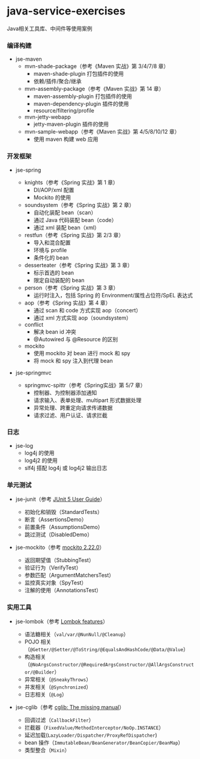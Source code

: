 # java-service-exercises

Java相关工具库、中间件等使用案例

### 编译构建

* jse-maven
  * mvn-shade-package（参考《Maven 实战》第 3/4/7/8 章）
    * maven-shade-plugin 打包插件的使用
    * 依赖/插件/聚合/继承
  * mvn-assembly-package（参考《Maven 实战》第 14 章）
    * maven-assembly-plugin 打包插件的使用
    * maven-dependency-plugin 插件的使用
    * resource/filtering/profile
  * mvn-jetty-webapp
    * jetty-maven-plugin 插件的使用
  * mvn-sample-webapp（参考《Maven 实战》第 4/5/8/10/12 章）
    * 使用 maven 构建 web 应用
    
### 开发框架

  * jse-spring
    * knights（参考《Spring 实战》第 1 章）
      * DI/AOP/xml 配置
      * Mockito 的使用
    * soundsystem（参考《Spring 实战》第 2 章）
      * 自动化装配 bean（scan）
      * 通过 Java 代码装配 bean（code）
      * 通过 xml 装配 bean（xml）
    * restfun（参考《Spring 实战》第 2/3 章）
      * 导入和混合配置
      * 环境与 profile
      * 条件化的 bean
    * desserteater（参考《Spring 实战》第 3 章）
      * 标示首选的 bean
      * 限定自动装配的 bean
    * person（参考《Spring 实战》第 3 章）
      * 运行时注入，包括 Spring 的 Environment/属性占位符/SpEL 表达式
    * aop（参考《Spring 实战》第 4 章）
      * 通过 scan 和 code 方式实现 aop（concert）
      * 通过 xml 方式实现 aop（soundsystem）
    * conflict
      * 解决 bean id 冲突
      * @Autowired 与 @Resource 的区别
    * mockito
      * 使用 mockito 对 bean 进行 mock 和 spy
      * 将 mock 和 spy 注入到代理 bean
      
  * jse-springmvc
    * springmvc-spittr（参考《Spring实战》第 5/7 章）
      * 控制器、为控制器添加通知
      * 请求输入、表单处理、multipart 形式数据处理
      * 异常处理、跨重定向请求传递数据
      * 请求过滤、用户认证、请求拦截
        
### 日志

* jse-log
  * log4j 的使用
  * log4j2 的使用
  * slf4j 搭配 log4j 或 log4j2 输出日志
  
### 单元测试

* jse-junit（参考 [JUnit 5 User Guide](https://junit.org/junit5/docs/current/user-guide/#writing-tests)）
  * 初始化和销毁（StandardTests）
  * 断言（AssertionsDemo）
  * 前置条件（AssumptionsDemo）
  * 跳过测试（DisabledDemo）
  
* jse-mockito（参考 [mockito 2.22.0](https://static.javadoc.io/org.mockito/mockito-core/2.22.0/org/mockito/Mockito.html)）
  * 返回期望值（StubbingTest）
  * 验证行为（VerifyTest）
  * 参数匹配（ArgumentMatchersTest）
  * 监控真实对象（SpyTest）
  * 注解的使用（AnnotationsTest）

### 实用工具

* jse-lombok（参考 [Lombok features](https://www.projectlombok.org/features/all)）
  * 语法糖相关（`val/var/@NunNull/@Cleanup`）
  * POJO 相关（`@Getter/@Setter/@ToString/@EqualsAndHashCode/@Data/@Value`）
  * 构造相关（`@NoArgsConstructor/@RequiredArgsConstructor/@AllArgsConstructor/@Builder`）
  * 异常相关（`@SneakyThrows`）
  * 并发相关（`@Synchronized`）
  * 日志相关（`@Log`）
  
* jse-cglib（参考 [cglib: The missing manual](http://mydailyjava.blogspot.com/2013/11/cglib-missing-manual.html)）
  * 回调过滤（`CallbackFilter`）
  * 拦截器（`FixedValue/MethodInterceptor/NoOp.INSTANCE`）
  * 延迟加载(`LazyLoader/Dispatcher/ProxyRefDispatcher`)
  * bean 操作（`ImmutableBean/BeanGenerator/BeanCopier/BeanMap`）
  * 类型整合（`Mixin`）

